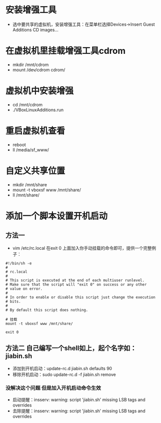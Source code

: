 # 安装增强工具
* 选中要共享的虚拟机，安装增强工具：在菜单栏选择Devices->Insert Guest Additions CD images...

# 在虚拟机里挂载增强工具cdrom
* mkdir /mnt/cdrom
* mount /dev/cdrom cdrom/

# 虚拟机中安装增强
* cd /mnt/cdrom
* ./VBoxLinuxAdditions.run

# 重启虚拟机查看
* reboot
* ll /media/sf_www/

# 自定义共享位置
* mkdir /mnt/share
* mount -t vboxsf www /mnt/share/
* ll /mnt/share/ 

# 添加一个脚本设置开机启动
##  方法一
* vim /etc/rc.local 在exit 0 上面加入你手动挂载的命令即可，提供一个完整例子：

```
#!/bin/sh -e
#
# rc.local
#
# This script is executed at the end of each multiuser runlevel.
# Make sure that the script will "exit 0" on success or any other
# value on error.
#
# In order to enable or disable this script just change the execution
# bits.
#
# By default this script does nothing.

# 挂载
mount -t vboxsf www /mnt/share/

exit 0
```
## 方法二 自己编写一个shell如上，起个名字如：jiabin.sh
* 添加到开机启动：update-rc.d jiabin.sh defaults 90
* 移除开机启动：sudo update-rc.d -f jiabin.sh remove

### 没解决这个问题 但是加入开机启动命令生效
* 启动提醒：insserv: warning: script 'jiabin.sh' missing LSB tags and overrides
* 去除提醒：insserv: warning: script 'jiabin.sh' missing LSB tags and overrides
